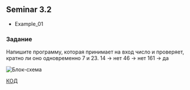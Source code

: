 ## Seminar 3.2
- Example_01 
### Задание
Напишите программу, которая принимает на вход число и проверяет, 
кратно ли оно одновременно 7 и 23.
14  ->  нет
46  ->  нет
161 ->  да

![Блок-схема](Example_01/diagram.drawio.png)

[КОД](Example_01/Program.cs) 
